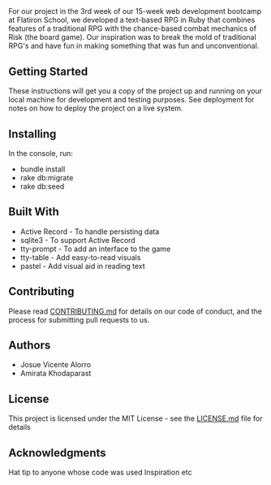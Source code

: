 ##

For our project in the 3rd week of our 15-week web development bootcamp at Flatiron School, we developed a text-based RPG in Ruby that combines features of a traditional RPG with the chance-based combat mechanics of Risk (the board game). Our inspiration was to break the mold of traditional RPG's and have fun in making something that was fun and unconventional.

## Getting Started

These instructions will get you a copy of the project up and running on your local machine for development and testing purposes. See deployment for notes on how to deploy the project on a live system.

## Installing

In the console, run:

- bundle install
- rake db:migrate
- rake db:seed

## Built With

- Active Record - To handle persisting data
- sqlite3 - To support Active Record
- tty-prompt - To add an interface to the game
- tty-table - Add easy-to-read visuals
- pastel - Add visual aid in reading text

## Contributing

Please read [CONTRIBUTING.md](./CONTRIBUTING.md) for details on our code of conduct, and the process for submitting pull requests to us.

## Authors

- Josue Vicente Alorro
- Amirata Khodaparast

## License

This project is licensed under the MIT License - see the [LICENSE.md](,/LICENSE.md) file for details

## Acknowledgments

Hat tip to anyone whose code was used
Inspiration
etc
